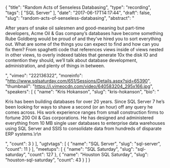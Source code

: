 {
  "title": "Random Acts of Senseless Databasing",
  "type": "recording",
  "tags": [
    "SQL Server"
  ],
  "date": "2017-06-17T14:17:44",
  "draft": false,
  "slug": "random-acts-of-senseless-databasing",
  "abstract": "<p>After years of snake oil salesmen and good-meaning but part-time developers, Acme Oil & Gas company’s databases have become something Rube Goldberg would be proud of and they've hired you to sort everything out. What are some of the things you can expect to find and how can you fix them? From spaghetti code that references views inside of views nested in other views, to overly indexed tables that generate 10x the disk IO and contention they should, we’ll talk about database development, administration, and plenty of things in between.</p>",
  "vimeo": "222136322",
  "moreinfo": "http://www.sqlsaturday.com/651/Sessions/Details.aspx?sid=65390",
  "thumbnail": "https://i.vimeocdn.com/video/640583204_295x166.jpg",
  "speakers": [
    {
      "name": "Kris Hokanson",
      "slug": "kris-hokanson",
      "bio": "<p>Kris has been building databases for over 20 years. Since SQL Server 7 he’s been looking for ways to shave a second (or an hour) off any query he comes across. His work experience ranges from small construction firms to fortune 200 Oil & Gas corporations.  He has designed and administered everything from 10 MB single user databases to enterprise data warehouses using SQL Server and SSIS to consolidate data from hundreds of disparate ERP systems.\r\n</p>",
      "count": 3
    }
  ],
  "ugtvtags": [
    {
      "name": "SQL Server",
      "slug": "sql-server",
      "count": 11
    }
  ],
  "meetups": [
    {
      "name": "SQL Saturday",
      "slug": "sql-saturday",
      "count": 127
    },
    {
      "name": "Houston SQL Saturday",
      "slug": "houston-sql-saturday",
      "count": 43
    }
  ]
}